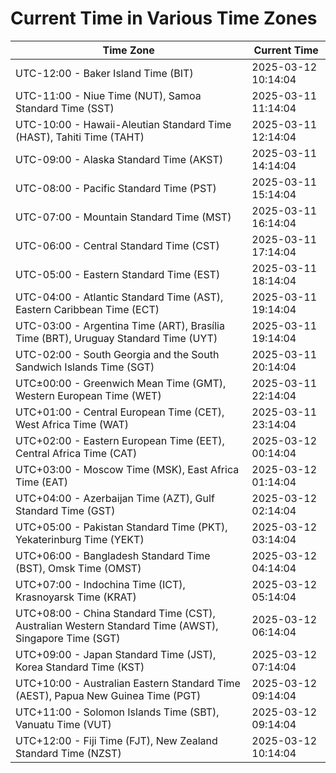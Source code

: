 # Current Time in Various Time Zones

| Time Zone | Current Time |
|-----------|--------------|
| UTC-12:00 - Baker Island Time (BIT) | 2025-03-12 10:14:04 |
| UTC-11:00 - Niue Time (NUT), Samoa Standard Time (SST) | 2025-03-11 11:14:04 |
| UTC-10:00 - Hawaii-Aleutian Standard Time (HAST), Tahiti Time (TAHT) | 2025-03-11 12:14:04 |
| UTC-09:00 - Alaska Standard Time (AKST) | 2025-03-11 14:14:04 |
| UTC-08:00 - Pacific Standard Time (PST) | 2025-03-11 15:14:04 |
| UTC-07:00 - Mountain Standard Time (MST) | 2025-03-11 16:14:04 |
| UTC-06:00 - Central Standard Time (CST) | 2025-03-11 17:14:04 |
| UTC-05:00 - Eastern Standard Time (EST) | 2025-03-11 18:14:04 |
| UTC-04:00 - Atlantic Standard Time (AST), Eastern Caribbean Time (ECT) | 2025-03-11 19:14:04 |
| UTC-03:00 - Argentina Time (ART), Brasília Time (BRT), Uruguay Standard Time (UYT) | 2025-03-11 19:14:04 |
| UTC-02:00 - South Georgia and the South Sandwich Islands Time (SGT) | 2025-03-11 20:14:04 |
| UTC±00:00 - Greenwich Mean Time (GMT), Western European Time (WET) | 2025-03-11 22:14:04 |
| UTC+01:00 - Central European Time (CET), West Africa Time (WAT) | 2025-03-11 23:14:04 |
| UTC+02:00 - Eastern European Time (EET), Central Africa Time (CAT) | 2025-03-12 00:14:04 |
| UTC+03:00 - Moscow Time (MSK), East Africa Time (EAT) | 2025-03-12 01:14:04 |
| UTC+04:00 - Azerbaijan Time (AZT), Gulf Standard Time (GST) | 2025-03-12 02:14:04 |
| UTC+05:00 - Pakistan Standard Time (PKT), Yekaterinburg Time (YEKT) | 2025-03-12 03:14:04 |
| UTC+06:00 - Bangladesh Standard Time (BST), Omsk Time (OMST) | 2025-03-12 04:14:04 |
| UTC+07:00 - Indochina Time (ICT), Krasnoyarsk Time (KRAT) | 2025-03-12 05:14:04 |
| UTC+08:00 - China Standard Time (CST), Australian Western Standard Time (AWST), Singapore Time (SGT) | 2025-03-12 06:14:04 |
| UTC+09:00 - Japan Standard Time (JST), Korea Standard Time (KST) | 2025-03-12 07:14:04 |
| UTC+10:00 - Australian Eastern Standard Time (AEST), Papua New Guinea Time (PGT) | 2025-03-12 09:14:04 |
| UTC+11:00 - Solomon Islands Time (SBT), Vanuatu Time (VUT) | 2025-03-12 09:14:04 |
| UTC+12:00 - Fiji Time (FJT), New Zealand Standard Time (NZST) | 2025-03-12 10:14:04 |
